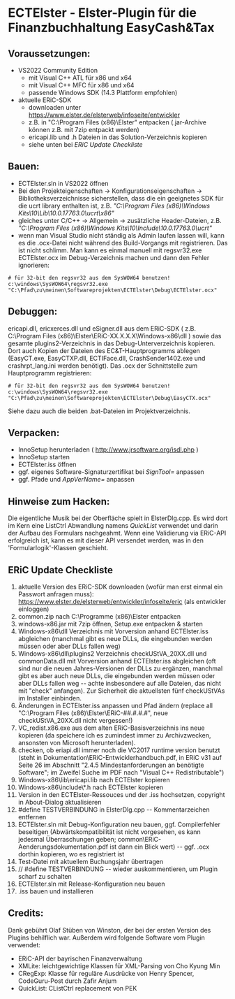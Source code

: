# ECTElster - Elster-Plugin für die Finanzbuchhaltung EasyCash&Tax

## Voraussetzungen:
- VS2022 Community Edition
    - mit Visual C++ ATL für x86 und x64
    - mit Visual C++ MFC für x86 und x64
    - passende Windows SDK (14.3 Plattform empfohlen)
- aktuelle ERiC-SDK
    - downloaden unter https://www.elster.de/elsterweb/infoseite/entwickler
    - z.B. in "C:\Program Files (x86)\Elster" entpacken (.jar-Archive können z.B. mit 7zip entpackt werden)
    - ericapi.lib und .h Dateien in das Solution-Verzeichnis kopieren
    - siehe unten bei *ERiC Update Checkliste*


## Bauen:
- ECTElster.sln in VS2022 öffnen
- Bei den Projekteigenschaften -> Konfigurationseigenschaften -> Bibliotheksverzeichnisse sicherstellen, dass die ein geeignetes SDK für die ucrt library enthalten ist, z.B. *"C:\Program Files (x86)\Windows Kits\10\Lib\10.0.17763.0\ucrt\x86"*
- gleiches unter C/C++ -> Allgemein -> zusätzliche Header-Dateien, z.B. *"C:\Program Files (x86)\Windows Kits\10\Include\10.0.17763.0\ucrt"*
- wenn man Visual Studio nicht ständig als Admin laufen lassen will, kann es die .ocx-Datei nicht während des Build-Vorgangs mit registrieren. Das ist nicht schlimm. Man kann es einmal manuell mit regsvr32.exe ECTElster.ocx im Debug-Verzeichnis machen und dann den Fehler ignorieren:
```
# für 32-bit den regsvr32 aus dem SysWOW64 benutzen!
c:\windows\SysWOW64\regsvr32.exe "C:\Pfad\zu\meinen\Softwareprojekten\ECTElster\Debug\ECTElster.ocx"
```

## Debuggen:
ericapi.dll, ericxerces.dll und eSigner.dll aus dem ERiC-SDK ( z.B. C:\Program Files (x86)\Elster\ERiC-XX.X.X.X\Windows-x86\dll ) sowie das gesamte plugins2-Verzeichnis in das Debug-Unterverzeichnis kopieren. Dort auch Kopien der Dateien des EC&T-Hauptprogramms ablegen (EasyCT.exe, EasyCTXP.dll, ECTIFace.dll, CrashSender1402.exe und crashrpt_lang.ini werden benötigt). Das .ocx der Schnittstelle zum Hauptprogramm registrieren:
```
# für 32-bit den regsvr32 aus dem SysWOW64 benutzen!
c:\windows\SysWOW64\regsvr32.exe "C:\Pfad\zu\meinen\Softwareprojekten\ECTElster\Debug\EasyCTX.ocx"
```

Siehe dazu auch die beiden .bat-Dateien im Projektverzeichnis.

## Verpacken:
- InnoSetup herunterladen ( http://www.jrsoftware.org/isdl.php )
- InnoSetup starten
- ECTElster.iss öffnen
- ggf. eigenes Software-Signaturzertifikat bei *SignTool=* anpassen
- ggf. Pfade und *AppVerName=* anpassen

## Hinweise zum Hacken:
Die eigentliche Musik bei der Oberfläche spielt in ElsterDlg.cpp. Es wird dort im Kern eine ListCtrl Abwandlung namens *QuickList* verwendet und darin der Aufbau des Formulars nachgeahmt. Wenn eine Validierung via ERiC-API erfolgreich ist, kann es mit dieser API versendet werden, was in den 'Formularlogik'-Klassen geschieht. 

## ERiC Update Checkliste

1) aktuelle Version des ERiC-SDK downloaden (wofür man erst einmal ein Passwort anfragen muss): https://www.elster.de/elsterweb/entwickler/infoseite/eric (als entwickler einloggen)
2) common.zip nach C:\Programme (x86)\Elster entpacken
3) windows-x86.jar mit 7zip öffnen, Setup.exe entpacken & starten
4) Windows-x86\dll Verzeichnis mit Vorversion anhand ECTElster.iss abgleichen (manchmal gibt es neue DLLs, die eingebunden werden müssen oder aber DLLs fallen weg)
5) Windows-x86\dll\plugins2 Verzeichnis checkUStVA_20XX.dll und commonData.dll mit Vorversion anhand ECTElster.iss abgleichen (oft sind nur die neuen Jahres-Versionen der DLLs zu ergänzen, manchmal gibt es aber auch neue DLLs, die eingebunden werden müssen oder aber DLLs fallen weg -- achte insbesondere auf alle Dateien, das nicht mit "check" anfangen). Zur Sicherheit die aktuellsten fünf checkUStVAs im Installer einbinden.
6) Änderungen in ECTElster.iss anpassen und Pfad ändern (replace all "C:\Program Files (x86)\Elster\ERiC-##.#.#.#\", neue checkUStVA_20XX.dll nicht vergessen!)
7) VC_redist.x86.exe aus dem alten ERiC-Basisverzeichnis ins neue kopieren (da speichere ich es zumindest immer zu Archivzwecken, ansonsten von Microsoft herunterladen).
8) checken, ob eriapi.dll immer noch die VC2017 runtime version benutzt (steht in Dokumentation\ERiC-Entwicklerhandbuch.pdf, in ERiC v31 auf Seite 26 im Abschnitt "2.4.5 Mindestanforderungen an benötigte Software"; im Zweifel Suche im PDF nach "Visual C++ Redistributable")
9) Windows-x86\lib\ericapi.lib nach ECTElster kopieren
10) Windows-x86\include\\*.h nach ECTElster kopieren
11) Version in den ECTElster-Ressouces und der .iss hochsetzen, copyright in About-Dialog aktualisieren
12) #define TESTVERBINDUNG in ElsterDlg.cpp -- Kommentarzeichen entfernen
13) ECTElster.sln mit Debug-Konfiguration neu bauen, ggf. Compilerfehler beseitigen (Abwärtskompatibilität ist nicht vorgesehen, es kann jedesmal Überraschungen geben; common\ERiC-Aenderungsdokumentation.pdf ist dann ein Blick wert) -- ggf. .ocx dorthin kopieren, wo es registriert ist
14) Test-Datei mit aktuellem Buchungsjahr übertragen
15) // #define TESTVERBINDUNG -- wieder auskommentieren, um Plugin scharf zu schalten
16) ECTElster.sln mit Release-Konfiguration neu bauen
17) .iss bauen und installieren

## Credits:
Dank gebührt Olaf Stüben von Winston, der bei der ersten Version des Plugins behilflich war. Außerdem wird folgende Software vom Plugin verwendet:
- ERiC-API der bayrischen Finanzverwaltung
- XMLite: leichtgewichtige Klassen für XML-Parsing von Cho Kyung Min
- CRegExp: Klasse für reguläre Ausdrücke von Henry Spencer, CodeGuru-Post durch Zafir Anjum 
- QuickList: CListCtrl replacement von PEK
